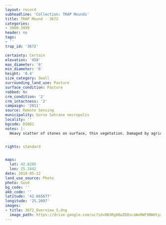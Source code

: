 ```yaml
---
layout: record
subheadline: 'Collection: TRAP Mounds'
title: TRAP Mound - 3672
categories:
- 3000-3999
header: no
tags:
- ''
trap_id: '3672'

certainty: Certain
elevation: '458'
max_diameter: '6'
min_diameter: '6'
height: '0.4'
size_category: Small
surrounding_land_use: Pasture
surface_condition: Pasture
robbed: No
crm_condition: '2'
crm_intactness: '2'
campaign: '2011'
source: Remote Sensing
municipality: Gorno Sahrane necropolis
locality: ''
bgcode: DS001
notes: |-
  Heavy scatter of stones on surface, thin vegetation. Damaged by agriculture. No visible robbers trenches.


rights: standard


maps:
  lat: 42.6285
  lon: 25.2442
date: 2018-05-22
land_use_source: Photo
photo: Good
bg_code: ''
akb_code: ''
latitude: '42.665677'
longitude: '25.2097'
images:
- title: 3672_Overview_S.dng
  image_path: https://drive.google.com/uc?id=0B3Rg88wZDQscaWxRWF9NWUtyZmM
---
```

